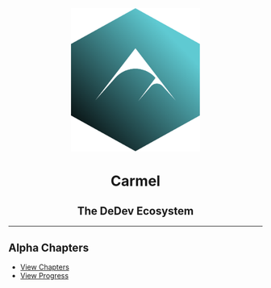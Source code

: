 <p align="center"> <img src="https://raw.githubusercontent.com/fluidtrends/carmel/master/logo.png" width="256px">
<h1 align="center"> Carmel </h1>
<h2 align="center"> The DeDev Ecosystem </h2>
</p>

<hr/>

## Alpha Chapters

  - [View Chapters](https://github.com/fluidtrends/carmel/milestone/42)
  - [View Progress](https://github.com/fluidtrends/carmel/projects/8)
